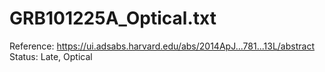 # GRB101225A_Optical.txt

Reference: https://ui.adsabs.harvard.edu/abs/2014ApJ...781...13L/abstract
Status: Late, Optical